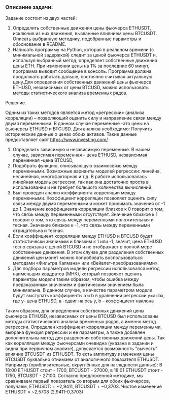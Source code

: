 ### Описание задачи:

Задание состоит из двух частей:

1. Определить собственные движения цены фьючерса ETHUSDT, исключив из них движения, вызванные влиянием цены BTCUSDT. Описать выбранную методику, подобранные параметры и обоснование в README.
2. Написать программу на Python, которая в реальном времени (с минимальной задержкой) следит за ценой фьючерса ETHUSDT и, используя выбранный метод, определяет собственные движения цены ETH.
   При изменении цены на 1% за последние 60 минут, программа выводит сообщение в консоль. Программа должна продолжать работать дальше, постоянно считывая актуальную цену.Для определения
   собственных движений цены фьючерса ETHUSD, независимых от цены BTCUSD, можно использовать методы статистического анализа временных рядов.
   
Решение.

Одним из таких методов является метод «регрессии» (анализа корреляции) – позволяющий оценить силу и направление связи между двумя переменными. В данном случае переменные -это цены на фьючерсы ETHUSD и BTCUSD.
Для анализа необходимо:
Получить исторические данные о ценах обоих активов. Такие данные предоставляет сайт https://www.investing.com/
1.	Определить зависимую и независимую переменные. В нашем случае, зависимая переменная – цена ETHUSD, независимая переменная -цена BTCUSD,
2.	Подобрать функцию, описывающую взаимосвязь между переменными. Возможные варианты моделей регрессии: линейна, нелинейная, многофакторная и т.д. В работе использовалась линейная модель регрессии,
так как она достаточно проста в использовании и не требует большого количества вычислений.
4.	Был проведен анализ коэффициента корреляции между переменными. Коэффициент корреляции позволяет оценить силу связи между двумя переменными и может принимать значения от -1 до 1. Значение коэффициента
корреляции близкое к 0 говорит о том, что связь между переменными отсутствует. Значение близкое к 1 говорит о том, что связь между переменными положительная и тесная. Значение близкое к -1, что связь между
переменными отрицательна и тесная.
6.	Если коэффициент корреляции между ETHUSD  и  BTCUSD будет статистически значимым и близким к 1 или -1, значит, цена ETHUSD тесно связана с ценой BTCUSD и не отображает в полной мере собственные движения.
В этом случае для разделения собственных движений цен монет можно попробовать воспользоваться методами «Фильтра Калмана» или «Вейвлет-преобразованиями».
8.	Для подбора параметров модели регрессии использовался метод наименьших квадратов (МНК), который позволяет оценить параметры модели таким образом, чтобы ошибка между предсказанным значением и фактическим
значением была минимальна. В данном случае, в качестве параметром модели будут выступать коэффициенты a и b в уравнении регрессии y=a+bx, где y- цена ETHUSD,  a -сдвиг на ось y, b – коэффициент наклона

Таким образом, для определения собственных движений цены фьючерса ETHUSD, независимых от цены BTCUSD был использованы методы статистического анализа временных рядов, а именно метод регрессии. Определен
коэффициент корреляции между переменными, выбрана функция регрессии и ее параметры, а также добавлен дополнительны метод для разделения собственных движений цены.
Так как корелляция между фьючерсами очевидна (указана в задании и видна при первичном анализе), допускается возможность "вычесть" влияние BTCUSDT из ETHUSDT. То есть амплитуду изменения цены BTCUSDT буквально
отнимаем от аналогичного показателя ETHUSDT.
Например (приблизительные, округлённые для наглядности данные): В 18:00 ETHUSDT стоит - 1700, BTCUSDT - 27000, в 18:01 ETHUSDT стоит - 1750, BTCUSDT - 27100.
Согласно предложенной методике, мы сравниваем первый показатель со вторым для обоих фьючерсов, получаем, ETHUSDT: + ~2,9411, BTCUSDT + ~0,3703. Чистое изменение ETHUSDT = ~2,5708 (2,9411-0,3703)
